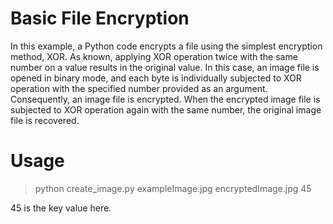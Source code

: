 # Basic File Encryption

In this example, a Python code encrypts a file using the simplest encryption method, XOR.
As known, applying XOR operation twice with the same number on a value results in the original value.
In this case, an image file is opened in binary mode, and each byte is individually subjected to XOR
operation with the specified number provided as an argument. Consequently, an image file is encrypted.
When the encrypted image file is subjected to XOR operation again with the same number, the original image file is recovered.

# Usage

>python create_image.py exampleImage.jpg encryptedImage.jpg 45


45 is the key value here.